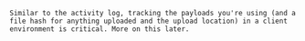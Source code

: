 `Similar to the activity log, tracking the payloads you're using (and a file hash for anything uploaded and the upload location) in a client environment is critical. More on this later.`